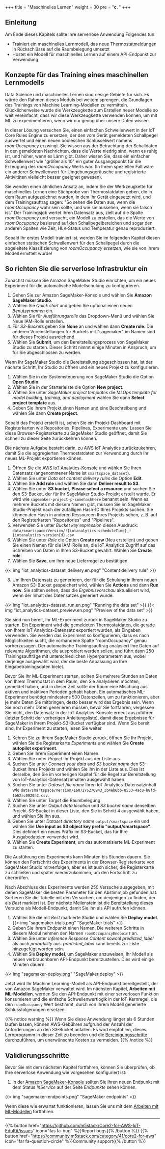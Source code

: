 +++
title = "Maschinelles Lernen"
weight = 30
pre = "<b>c. </b>"
+++

## Einleitung
Am Ende dieses Kapitels sollte Ihre serverlose Anwendung Folgendes tun:

- Trainiert ein maschinelles Lernmodell, das neue Thermostatmeldungen in Rückschlüsse auf die Raumbelegung umsetzt
- Hostet ein Modell für maschinelles Lernen auf einem API-Endpunkt zur Verwendung

## **Konzepte für das Training eines maschinellen Lernmodells**

Data Science und maschinelles Lernen sind riesige Gebiete für sich. Es würde den Rahmen dieses Moduls bei weitem sprengen, die Grundlagen des Trainings von Machine Learning-Modellen zu vermitteln. Glücklicherweise wurde die Werkzeugkette zum Erstellen neuer Modelle so weit vereinfacht, dass wir diese Werkzeugkette verwenden können, um mit ML zu experimentieren, wenn wir nur genug über unsere Daten wissen.

In dieser Lösung versuchen Sie, einen einfachen Schwellenwert in der IoT Core Rules Engine zu ersetzen, der den vom Gerät gemeldeten Schallpegel auswertet und einen neuen booleschen Schlüsselwert namens *roomOccupancy* erzwingt. Sie wissen aus der Betrachtung der Schalldaten in den gemeldeten Nachrichten, dass die Werte niedrig sind, wenn es ruhig ist, und höher, wenn es Lärm gibt. Daher wissen Sie, dass ein einfacher Schwellenwert wie &quot;größer als 10&quot; ein guter Ausgangspunkt für die Erzeugung des *roomOccupancy* Werts war. (In Ihrem speziellen Fall wäre ein anderer Schwellenwert für Umgebungsgeräusche und registrierte Aktivitäten vielleicht besser geeignet gewesen).

Sie wenden einen ähnlichen Ansatz an, indem Sie der Werkzeugkette für maschinelles Lernen eine Stichprobe von Thermostatdaten geben, die in dem Raum aufgezeichnet wurden, in dem Ihr Gerät eingesetzt wird, und dem Trainingsauftrag sagen: &quot;So sehen die Daten aus, wenn die *roomOccupancy* wahr sein sollte, und wie sie aussehen, wenn sie falsch ist.&quot; Der Trainingsjob wertet Ihren Datensatz aus, zielt auf die Spalte *roomOccupancy* und versucht, ein Modell zu erstellen, das die Werte von *roomOccupancy* basierend auf den Schallpegelbereichen und sogar den anderen Spalten wie Zeit, HLK-Status und Temperatur genau reproduziert.

Sobald Ihr erstes Modell trainiert ist, werden Sie im folgenden Kapitel diesen einfachen statischen Schwellenwert für den Schallpegel durch die abgeleitete Klassifizierung von _roomOccupancy ersetzen_, wie sie von Ihrem Modell ermittelt wurde!

## So richten Sie die serverlose Infrastruktur ein
Zunächst müssen Sie Amazon SageMaker Studio einrichten, um ein neues Experiment für die automatische Modellschulung zu konfigurieren.

1. Gehen Sie zur Amazon SageMaker-Konsole und wählen Sie **Amazon SageMaker Studio**.
2. Wählen Sie *Quick start* und geben Sie optional einen neuen _Benutzernamen_ ein.
3. Wählen Sie für _Ausführungsrolle_ das Dropdown-Menü und wählen Sie Neue IAM-Rolle erstellen.
4. Für _S3-Buckets_ geben Sie **None** an und wählen dann **Create role**. Die anderen Voreinstellungen für Buckets mit &quot;sagemaker&quot; im Namen sind für dieses Projekt ausreichend.
5. Wählen Sie **Submit**, um den Bereitstellungsprozess von SageMaker Studio zu starten. Dieser Schritt nimmt einige Minuten in Anspruch, um für Sie abgeschlossen zu werden.

Wenn Ihr SageMaker Studio die Bereitstellung abgeschlossen hat, ist der nächste Schritt, Ihr Studio zu öffnen und ein neues Projekt zu konfigurieren.

1. Wählen Sie in der Systemsteuerung von SageMaker Studio die Option **Open Studio**.
2. Wählen Sie in der Starterleiste die Option **New project**.
3. Wählen Sie unter *SageMaker project templates* die *MLOps template for model building, training, and deployment* wählen Sie dann **Select project template** aus.
4. Geben Sie Ihrem Projekt einen Namen und eine Beschreibung und wählen Sie dann **Create project**.

Sobald das Projekt erstellt ist, sehen Sie ein Projekt-Dashboard mit Registerkarten wie Repositories, Pipelines, Experimente usw. Lassen Sie diese Browser-Registerkarte zu SageMaker Studio geöffnet, damit Sie schnell zu dieser Seite zurückkehren können.

Die nächste Aufgabe besteht darin, zu AWS IoT Analytics zurückzukehren, damit Sie die aggregierten Thermostatdaten zur Verwendung durch Ihr neues ML-Projekt exportieren können.

1. Öffnen Sie die [AWS IoT Analytics-Konsole](https://us-west-2.console.aws.amazon.com/iotanalytics/home?region=us-west-2#/datasets) und wählen Sie Ihren Datensatz (angenommener Name ist `smartspace_dataset`).
2. Wählen Sie unter *Data set content delivery rules* die Option **Edit**.
3. Wählen Sie **Add rule** und wählen Sie dann **Deliver result to S3**.
4. Wählen Sie unter **S3 bucket**, **Please select a resource** und suchen Sie den S3-Bucket, der für Ihr SageMaker Studio-Projekt erstellt wurde. Er wird wie `sagemaker-project-p-somehashhere` benannt sein. Wenn es mehrere Buckets mit diesem Namen gibt, müssen Sie im SageMaker Studio-Projekt nach der zufälligen Hash-ID Ihres Projekts suchen. Sie können den Hash in anderen Ressourcen Ihres Projekts sehen, z. B. auf den Registerkarten &quot;Repositories&quot; und &quot;Pipelines&quot;.
5. Verwenden Sie unter *Bucket key expression* diesen Ausdruck: `data/smartspace/Version/!{iotanalytics:scheduleTime}_!{iotanalytics:versionId}.csv`
6. Wählen Sie unter *Role* die Option **Create new** (Neu erstellen) und geben Sie einen Namen für die IAM-Rolle an, die IoT Analytics Zugriff auf das Schreiben von Daten in Ihren S3-Bucket gewährt. Wählen Sie **Create role**.
7. Wählen Sie **Save**, um Ihre neue Lieferregel zu bestätigen.

{{< img "iot_analytics-dataset_delivery.en.png" "Content delivery rule" >}}

8. Um Ihren Datensatz zu generieren, der für die Schulung in Ihrem neuen Amazon S3-Bucket gespeichert wird, wählen Sie **Actions** und dann **Run now**. Sie sollten sehen, dass die _Ergebnisvorschau_ aktualisiert wird, wenn der Inhalt des Datensatzes generiert wurde.

{{< img "iot_analytics-dataset_run.en.png" "Running the data set" >}}
{{< img "iot_analytics-dataset_preview.en.png" "Preview of the data set" >}}

Sie sind nun bereit, Ihr ML-Experiment zurück in SageMaker Studio zu starten. Ein Experiment wird die gemeldeten Thermostatdaten, die gerade von Ihrem IoT Analytics-Datensatz exportiert wurden, als Eingaben verwenden. Sie werden das Experiment so konfigurieren, dass es nach Möglichkeiten sucht, die vorhandene Spalte &quot;roomOccupancy&quot; genau vorherzusagen. Der automatische Trainingsauftrag analysiert Ihre Daten auf relevante Algorithmen, die ausprobiert werden sollen, und führt dann 250 Trainingsaufträge mit unterschiedlichen Hyperparametern aus, wobei derjenige ausgewählt wird, der die beste Anpassung an Ihre Eingabetrainingsdaten bietet.

Bevor Sie Ihr ML-Experiment starten, sollten Sie mehrere Stunden an Daten von Ihrem Thermostat in dem Raum, den Sie analysieren möchten, gemeldet haben, und in dieser Zeit sollte der Raum eine Mischung aus aktiven und inaktiven Perioden gehabt haben. Ein automatisches ML-Experiment benötigt mindestens 500 Datenzeilen, um zu funktionieren, aber je mehr Daten Sie mitbringen, desto besser wird das Ergebnis sein. Wenn Sie noch mehr Daten generieren müssen, bevor Sie fortfahren, vergessen Sie nicht, den Datensatz in der IoT Analytics-Konsole erneut auszuführen (letzter Schritt der vorherigen Anleitungsliste), damit diese Ergebnisse für SageMaker in Ihrem Projekt-S3-Bucket verfügbar sind. Wenn Sie bereit sind, Ihr Experiment zu starten, lesen Sie weiter.

1. Kehren Sie zu Ihrem SageMaker Studio zurück, öffnen Sie Ihr Projekt, wählen Sie die Registerkarte *Experiments* und wählen Sie **Create autopilot experiment**.
2. Geben Sie Ihrem Experiment einen Namen.
3. Wählen Sie unter *Project* Ihr Projekt aus der Liste aus.
4. Suchen Sie unter *Connect your data* and *S3 bucket name* den S3-Bucket Ihres Projekts und wählen Sie ihn in der Liste aus. Dies ist derselbe, den Sie im vorherigen Kapitel für die Regel zur Bereitstellung von IoT-Analytics-Datensatzinhalten ausgewählt haben.
5. Suchen Sie unter *Dataset file name* Ihren IoT Analytics-Datensatzinhalt wie `data/smartspace/Version/1607276270943_3b4eb6bb-8533-4ac0-b8fd-1b62ac0020a2.csv`.
6. Wählen Sie unter *Target* die Raumbelegung.
7. Suchen Sie unter *Output data location* und *S3 bucket name* denselben Projekt-S3-Bucket in dieser Liste, den Sie in Schritt 4 ausgewählt haben, und wählen Sie ihn aus.
8. Geben Sie unter *Dataset directory name* `output/smartspace` ein und wählen Sie **Use input as S3 object key prefix "output/smartspace"**. Dies definiert ein neues Präfix im S3-Bucket, das für Ihre Ausgabedateien verwendet wird.
9. Wählen Sie **Create Experiment**, um das automatisierte ML-Experiment zu starten.

Die Ausführung des Experiments kann Minuten bis Stunden dauern. Sie können den Fortschritt des Experiments in der Browser-Registerkarte von SageMaker Studio mitverfolgen, aber es ist auch sicher, die Registerkarte zu schließen und später wiederzukommen, um den Fortschritt zu überprüfen.

Nach Abschluss des Experiments werden 250 Versuche ausgegeben, mit denen SageMaker die besten Parameter für den Abstimmjob gefunden hat. Sortieren Sie die Tabelle mit den Versuchen, um denjenigen zu finden, der als *Best* markiert ist. Der nächste Meilenstein ist die Bereitstellung dieses Versuchs als Modell-Endpunkt, damit Sie ihn als API aufrufen können.

1. Wählen Sie die mit _Best_ markierte Studie und wählen Sie **Deploy model**.
   {{< img "sagemaker-trials.png" "SageMaker trials" >}}
2. Geben Sie Ihrem Endpunkt einen Namen. Die weiteren Schritte in diesem Modul nehmen den Namen `roomOccupancyEndpoint` an.
3. Wählen Sie unter *Inference Response Content* sowohl *predicted_label* als auch *probability* aus. *predicted_label* kann bereits zur Liste hinzugefügt worden sein.
4. Wählen Sie **Deploy model**, um SageMaker anzuweisen, Ihr Modell als neuen verbrauchbaren API-Endpunkt bereitzustellen. Dies wird einige Minuten dauern.

{{< img "sagemaker-deploy.png" "SageMaker deploy" >}}

Jetzt wird Ihr Machine Learning-Modell als API-Endpunkt bereitgestellt, der von Amazon SageMaker verwaltet wird. Im nächsten Kapitel, **Arbeiten mit ML-Modellen**, werden Sie den API-Endpunkt mit einer serverlosen Funktion konsumieren und die einfache Schwellenwertlogik in der IoT-Kernregel, die den `roomOccupancy` Wert bestimmt, durch von Ihrem Modell generierte Schlussfolgerungen ersetzen.

{{% notice warning %}}
Wenn Sie diese Anwendung länger als 6 Stunden laufen lassen, können AWS-Gebühren aufgrund der Anzahl der Anforderungen an den S3-Bucket anfallen. Es wird empfohlen, dieses Lernprogramm in dieser Zeit zu beenden und die [Bereinigungsschritte](/de/smart-spaces/conclusion.html#clean-up) durchzuführen, um unerwünschte Kosten zu vermeiden.
{{% /notice %}}

## Validierungsschritte

Bevor Sie mit dem nächsten Kapitel fortfahren, können Sie überprüfen, ob Ihre serverlose Anwendung wie vorgesehen konfiguriert ist:

1. In der [Amazon SageMaker-Konsole](https://us-west-2.console.aws.amazon.com/sagemaker/home?region=us-west-2#/endpoints) sollten Sie Ihren neuen Endpunkt mit dem Status _InService_ auf der Seite _Endpunkte_ sehen können.

{{< img "sagemaker-endpoints.png" "SageMaker endpoints" >}}

Wenn diese wie erwartet funktionieren, lassen Sie uns mit dem [Arbeiten mit ML-Modellen](/de/smart-spaces/working-with-ml-models.html) fortfahren.

---
{{% button href="https://github.com/m5stack/Core2-for-AWS-IoT-EduKit/issues" icon="fas fa-bug" %}}Report bugs{{% /button %}} {{% button href="https://community.m5stack.com/category/41/core2-for-aws" icon="far fa-question-circle" %}}Community support{{% /button %}}